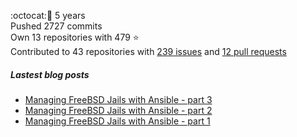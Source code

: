 :octocat::birthday: 5 years  
Pushed 2727 commits  
Own 13 repositories with 479 :star:  
Contributed to 43 repositories with [239 issues](https://github.com/issues?q=is%3Aissue+author%3Aeoli3n) and [12 pull requests](https://github.com/pulls?q=is%3Apr+author%3Aeoli3n+)

##### Lastest blog posts
- [Managing FreeBSD Jails with Ansible - part 3](https://eoli3n.eu.org/2021/06/14/jails-part-3.html)
- [Managing FreeBSD Jails with Ansible - part 2](https://eoli3n.eu.org/2021/06/09/jails-part-2.html)
- [Managing FreeBSD Jails with Ansible - part 1](https://eoli3n.eu.org/2021/06/08/jails-part-1.html)
